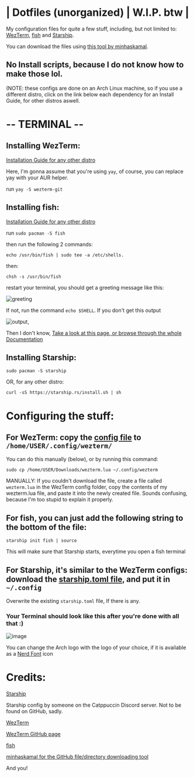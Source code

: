 # | Dotfiles (unorganized) | W.I.P. btw |

My configuration files for quite a few stuff, including, but not limited to: [WezTerm](https://github.com/wez/wezterm), [fish](https://fishshell.com) and [Starship](https://starship.rs/).

You can download the files using [this tool by minhaskamal](https://minhaskamal.github.io/DownGit/).

## No Install scripts, because I do not know how to make those lol.



(NOTE: these configs are done on an Arch Linux machine, so if you use a different distro, click on the link below each dependency for an Install Guide, for other distros aswell.



# -- TERMINAL --
## Installing WezTerm:

[Installation Guide for any other distro](https://wezfurlong.org/wezterm/install/linux.html)

Here, I'm gonna assume that you're using `yay`, of course, you can replace yay with your AUR helper.

run `yay -S wezterm-git`

## Installing fish:

[Installation Guide for any other distro](https://fishshell.com/)

run `sudo pacman -S fish`

then run the following 2 commands:

`echo /usr/bin/fish | sudo tee -a /etc/shells.`

then:

`chsh -s /usr/bin/fish`

restart your terminal, you should get a greeting message like this:

![greeting](https://user-images.githubusercontent.com/86793541/230217834-e80441af-f958-4ccc-b100-91bd2b5b0aa1.png)

If not, run the command `echo $SHELL`. If you don't get this output 

![output](https://user-images.githubusercontent.com/86793541/230218707-c62eeaa5-78cf-492c-a5e6-8fc8cc27a26c.png), 

Then I don't know, [Take a look at this page, or browse through the whole Documentation](https://fishshell.com/docs/current/index.html#installation)


## Installing Starship:

`sudo pacman -S starship`

OR, for any other distro: 

`curl -sS https://starship.rs/install.sh | sh`

# Configuring the stuff:

## For WezTerm: copy the [config file](https://github.com/C7DE/arch-linux-dotfiles/blob/main/wezterm/wezterm.lua) to `/home/USER/.config/wezterm/`

You can do this manually (below), or by running this command:

`sudo cp /home/USER/Downloads/wezterm.lua ~/.config/wezterm`

MANUALLY: If you couldn't download the file, create a file called `wezterm.lua` in the WezTerm config folder, copy the contents of my wezterm.lua file, and paste it into the newly created file. Sounds confusing, because I'm too stupid to explain it properly.

## For fish, you can just add the following string to the bottom of the file:

`starship init fish | source`

This will make sure that Starship starts, everytime you open a fish terminal

## For Starship, it's similar to the WezTerm configs: download the [starship.toml file](https://github.com/C7DE/arch-linux-dotfiles/blob/main/starship.toml), and put it in `~/.config`

Overwrite the existing `starship.toml` file, If there is any.

### Your Terminal should look like this after you're done with all that :)

![image](https://user-images.githubusercontent.com/86793541/230220382-67da92d9-fa16-4a65-b09d-6a2d46055938.png)

You can change the Arch logo with the logo of your choice, if it is available as a [Nerd Font](https://www.nerdfonts.com/) icon

# Credits:
[Starship](https://starship.rs/)

Starship config by someone on the Catppuccin Discord server. Not to be found on GitHub, sadly.

[WezTerm](wezfurlong.org/wezterm/)

[WezTerm GitHub page](https://github.com/wez/wezterm/)

[fish](https://fishshell.com/)

[minhaskamal for the GitHub file/directory downloading tool](https://minhaskamal.github.io/DownGit/)

And you!
